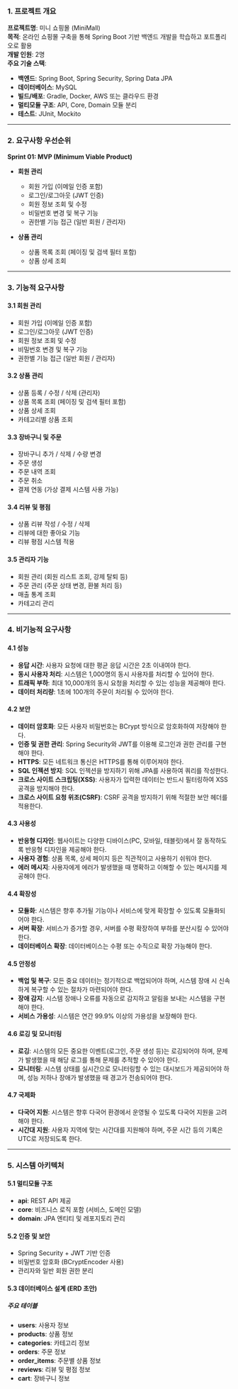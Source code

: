 ### 1. 프로젝트 개요

**프로젝트명**: 미니 쇼핑몰 (MiniMall)  
**목적**: 온라인 쇼핑몰 구축을 통해 Spring Boot 기반 백엔드 개발을 학습하고 포트폴리오로 활용  
**개발 인원**: 2명  
**주요 기술 스택**:
- **백엔드**: Spring Boot, Spring Security, Spring Data JPA
- **데이터베이스**: MySQL
- **빌드/배포**: Gradle, Docker, AWS 또는 클라우드 환경
- **멀티모듈 구조**: API, Core, Domain 모듈 분리
- **테스트**: JUnit, Mockito

---

### 2. 요구사항 우선순위

**Sprint 01: MVP (Minimum Viable Product)**
- **회원 관리**
    - 회원 가입 (이메일 인증 포함)
    - 로그인/로그아웃 (JWT 인증)
    - 회원 정보 조회 및 수정
    - 비밀번호 변경 및 복구 기능
    - 권한별 기능 접근 (일반 회원 / 관리자)

- **상품 관리**
    - 상품 목록 조회 (페이징 및 검색 필터 포함)
    - 상품 상세 조회

---

### 3. 기능적 요구사항

#### 3.1 회원 관리
- 회원 가입 (이메일 인증 포함)
- 로그인/로그아웃 (JWT 인증)
- 회원 정보 조회 및 수정
- 비밀번호 변경 및 복구 기능
- 권한별 기능 접근 (일반 회원 / 관리자)

#### 3.2 상품 관리
- 상품 등록 / 수정 / 삭제 (관리자)
- 상품 목록 조회 (페이징 및 검색 필터 포함)
- 상품 상세 조회
- 카테고리별 상품 조회

#### 3.3 장바구니 및 주문
- 장바구니 추가 / 삭제 / 수량 변경
- 주문 생성
- 주문 내역 조회
- 주문 취소
- 결제 연동 (가상 결제 시스템 사용 가능)

#### 3.4 리뷰 및 평점
- 상품 리뷰 작성 / 수정 / 삭제
- 리뷰에 대한 좋아요 기능
- 리뷰 평점 시스템 적용

#### 3.5 관리자 기능
- 회원 관리 (회원 리스트 조회, 강제 탈퇴 등)
- 주문 관리 (주문 상태 변경, 환불 처리 등)
- 매출 통계 조회
- 카테고리 관리

---

### 4. 비기능적 요구사항

#### 4.1 성능
- **응답 시간**: 사용자 요청에 대한 평균 응답 시간은 2초 이내여야 한다.
- **동시 사용자 처리**: 시스템은 1,000명의 동시 사용자를 처리할 수 있어야 한다.
- **트래픽 부하**: 최대 10,000개의 동시 요청을 처리할 수 있는 성능을 제공해야 한다.
- **데이터 처리량**: 1초에 100개의 주문이 처리될 수 있어야 한다.

#### 4.2 보안
- **데이터 암호화**: 모든 사용자 비밀번호는 BCrypt 방식으로 암호화하여 저장해야 한다.
- **인증 및 권한 관리**: Spring Security와 JWT를 이용해 로그인과 권한 관리를 구현해야 한다.
- **HTTPS**: 모든 네트워크 통신은 HTTPS를 통해 이루어져야 한다.
- **SQL 인젝션 방지**: SQL 인젝션을 방지하기 위해 JPA를 사용하여 쿼리를 작성한다.
- **크로스 사이트 스크립팅(XSS)**: 사용자가 입력한 데이터는 반드시 필터링하여 XSS 공격을 방지해야 한다.
- **크로스 사이트 요청 위조(CSRF)**: CSRF 공격을 방지하기 위해 적절한 보안 헤더를 적용한다.

#### 4.3 사용성
- **반응형 디자인**: 웹사이트는 다양한 디바이스(PC, 모바일, 태블릿)에서 잘 동작하도록 반응형 디자인을 제공해야 한다.
- **사용자 경험**: 상품 목록, 상세 페이지 등은 직관적이고 사용하기 쉬워야 한다.
- **에러 메시지**: 사용자에게 에러가 발생했을 때 명확하고 이해할 수 있는 메시지를 제공해야 한다.

#### 4.4 확장성
- **모듈화**: 시스템은 향후 추가될 기능이나 서비스에 맞게 확장할 수 있도록 모듈화되어야 한다.
- **서버 확장**: 서비스가 증가할 경우, 서버를 수평 확장하여 부하를 분산시킬 수 있어야 한다.
- **데이터베이스 확장**: 데이터베이스는 수평 또는 수직으로 확장 가능해야 한다.

#### 4.5 안정성
- **백업 및 복구**: 모든 중요 데이터는 정기적으로 백업되어야 하며, 시스템 장애 시 신속하게 복구할 수 있는 절차가 마련되어야 한다.
- **장애 감지**: 시스템 장애나 오류를 자동으로 감지하고 알림을 보내는 시스템을 구현해야 한다.
- **서비스 가용성**: 시스템은 연간 99.9% 이상의 가용성을 보장해야 한다.

#### 4.6 로깅 및 모니터링
- **로깅**: 시스템의 모든 중요한 이벤트(로그인, 주문 생성 등)는 로깅되어야 하며, 문제가 발생했을 때 해당 로그를 통해 문제를 추적할 수 있어야 한다.
- **모니터링**: 시스템 상태를 실시간으로 모니터링할 수 있는 대시보드가 제공되어야 하며, 성능 저하나 장애가 발생했을 때 경고가 전송되어야 한다.

#### 4.7 국제화
- **다국어 지원**: 시스템은 향후 다국어 환경에서 운영될 수 있도록 다국어 지원을 고려해야 한다.
- **시간대 지원**: 사용자 지역에 맞는 시간대를 지원해야 하며, 주문 시간 등의 기록은 UTC로 저장되도록 한다.

---

### 5. 시스템 아키텍처

#### 5.1 멀티모듈 구조
- **api**: REST API 제공
- **core**: 비즈니스 로직 포함 (서비스, 도메인 모델)
- **domain**: JPA 엔티티 및 레포지토리 관리

#### 5.2 인증 및 보안
- Spring Security + JWT 기반 인증
- 비밀번호 암호화 (BCryptEncoder 사용)
- 관리자와 일반 회원 권한 분리

#### 5.3 데이터베이스 설계 (ERD 초안)

##### 주요 테이블
- **users**: 사용자 정보
- **products**: 상품 정보
- **categories**: 카테고리 정보
- **orders**: 주문 정보
- **order_items**: 주문별 상품 정보
- **reviews**: 리뷰 및 평점 정보
- **cart**: 장바구니 정보